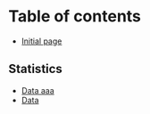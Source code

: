 # Table of contents

* [Initial page](README.md)

## Statistics

* [Data aaa](statistics/data-aaa.md)
* [Data](statistics/data.md)

